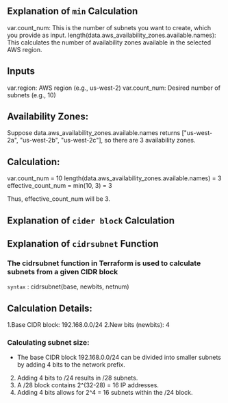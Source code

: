 ## Explanation of `min` Calculation
var.count_num: This is the number of subnets you want to create, which you provide as input.
length(data.aws_availability_zones.available.names): This calculates the number of availability zones available in the selected AWS region.

## Inputs

var.region: AWS region (e.g., us-west-2)
var.count_num: Desired number of subnets (e.g., 10)

## Availability Zones:

Suppose data.aws_availability_zones.available.names returns ["us-west-2a", "us-west-2b", "us-west-2c"],
so there are 3 availability zones.

## Calculation:

var.count_num = 10
length(data.aws_availability_zones.available.names) = 3
effective_count_num = min(10, 3) = 3

Thus, effective_count_num will be 3.

## Explanation of `cider block` Calculation

## Explanation of `cidrsubnet` Function

### The cidrsubnet function in Terraform is used to calculate subnets from a given CIDR block

`syntax` : cidrsubnet(base, newbits, netnum)

## Calculation Details:

1.Base CIDR block: 192.168.0.0/24
2.New bits (newbits): 4

### Calculating subnet size:

*  The base CIDR block 192.168.0.0/24 can be divided into smaller subnets by adding 4 bits to the network prefix.
2. Adding 4 bits to /24 results in /28 subnets.
3. A /28 block contains 2^(32-28) = 16 IP addresses.
4. Adding 4 bits allows for 2^4 = 16 subnets within the /24 block.
